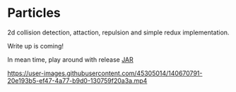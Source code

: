 # Particles

2d collision detection, attaction, repulsion and simple redux implementation.

Write up is coming!

In mean time, play around with release [JAR](https://github.com/zcagdasgurbuz/Particles/releases/tag/Jar)

https://user-images.githubusercontent.com/45305014/140670791-20e193b5-ef47-4a77-b9d0-130759f20a3a.mp4
